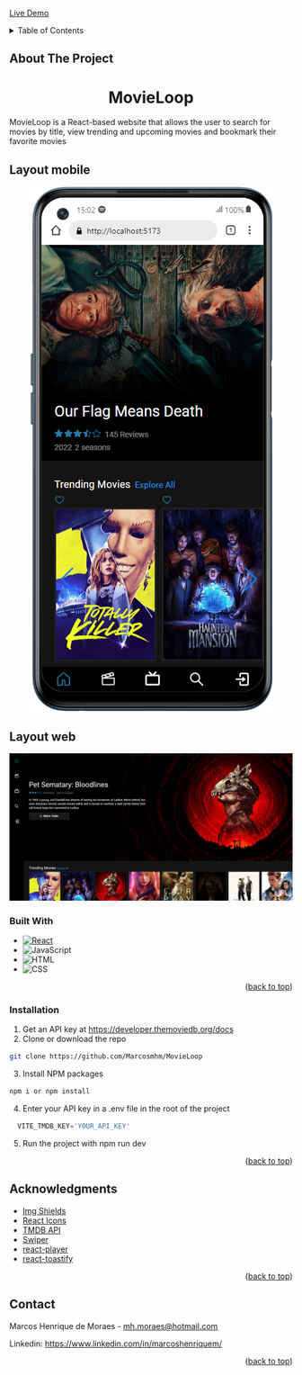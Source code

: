 <a name="readme-top"></a>


<a align="center" href="https://movie-loop.netlify.app/">Live Demo</a>


<!-- TABLE OF CONTENTS -->
<details>
  <summary>Table of Contents</summary>
  <ol>
    <li>
      <ul>
        <a href="#about-the-project">About The Project</a>
        <li><a href="#built-with">Built With</a></li>
      </ul>
    </li>
    <li><a href="#contact">Contact</a></li>
    <li><a href="#acknowledgments">Acknowledgments</a></li>
  </ol>
</details>




## About The Project
<h1 align="center">MovieLoop</h1>
MovieLoop is a React-based website that allows the user to search for movies by title, view trending and upcoming movies and bookmark their favorite movies


## Layout mobile
<div align="center">
  <img src="./src//assets/images/mobile-layout.png/" alt="Logo">
</div>


## Layout web
<div align="center">
  <img src="./src//assets/images/desktop-layout.png/" alt="Logo">
</div>




### Built With

* [![React][React.js]][React-url]
* ![JavaScript][javascript]
* ![HTML][html]
* ![CSS][css]


<p align="right">(<a href="#readme-top">back to top</a>)</p>



### Installation

1. Get an API key at https://developer.themoviedb.org/docs
2. Clone or download the repo
  ```sh
  git clone https://github.com/Marcosmhm/MovieLoop
  ```
3. Install NPM packages
  ```sh
  npm i or npm install
  ```
4. Enter your API key in a .env file in the root of the project
  ```js
    VITE_TMDB_KEY='YOUR_API_KEY'
  ```
5. Run the project with npm run dev

<p align="right">(<a href="#readme-top">back to top</a>)</p>

<!-- ACKNOWLEDGMENTS -->
## Acknowledgments

* [Img Shields](https://shields.io)
* [React Icons](https://react-icons.github.io/react-icons/search)
* [TMDB API][TMDB-url]
* [Swiper](https://swiperjs.com)
* [react-player](https://github.com/CookPete/react-player)
* [react-toastify](https://fkhadra.github.io/react-toastify/introduction)

<p align="right">(<a href="#readme-top">back to top</a>)</p>





<!-- CONTACT -->
## Contact

Marcos Henrique de Moraes - mh.moraes@hotmail.com

Linkedin: https://www.linkedin.com/in/marcoshenriquem/


<p align="right">(<a href="#readme-top">back to top</a>)</p>




<!-- MARKDOWN LINKS & IMAGES -->
<!-- https://www.markdownguide.org/basic-syntax/#reference-style-links -->
[React.js]: https://img.shields.io/badge/React-20232A?style=for-the-badge&logo=react&logoColor=61DAFB
[React-url]: https://reactjs.org/
[javascript]: https://img.shields.io/badge/JavaScript-F7DF1E?style=for-the-badge&logo=javascript&logoColor=black
[css]: https://img.shields.io/badge/CSS3-1572B6?style=for-the-badge&logo=css3&logoColor=white
[html]: https://img.shields.io/badge/HTML5-E34F26?style=for-the-badge&logo=html5&logoColor=white
[TMDB-url]: https://developer.themoviedb.org/docs
